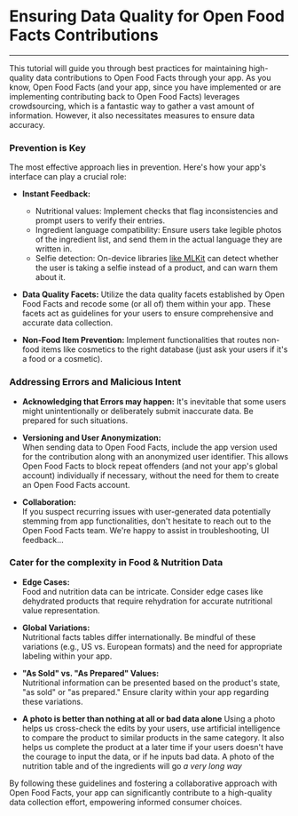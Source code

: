 # Ensuring Data Quality for Open Food Facts Contributions
-------------------------------------------------------

This tutorial will guide you through best practices for maintaining high-quality data contributions to Open Food Facts through your app. As you know, Open Food Facts (and your app, since you have implemented or are implementing contributing back to Open Food Facts) leverages crowdsourcing, which is a fantastic way to gather a vast amount of information. However, it also necessitates measures to ensure data accuracy.

### Prevention is Key

The most effective approach lies in prevention. Here's how your app's interface can play a crucial role:

-   **Instant Feedback:**

    -   Nutritional values: Implement checks that flag inconsistencies and prompt users to verify their entries.
    -   Ingredient language compatibility: Ensure users take legible photos of the ingredient list, and send them in the actual language they are written in.
    -   Selfie detection: On-device libraries [like MLKit](https://developers.google.com/ml-kit/vision/face-detection/android) can detect whether the user is taking a selfie instead of a product, and can warn them about it. 
-   **Data Quality Facets:** Utilize the data quality facets established by Open Food Facts and recode some (or all of) them within your app. These facets act as guidelines for your users to ensure comprehensive and accurate data collection.

-   **Non-Food Item Prevention:** Implement functionalities that routes non-food items like cosmetics to the right database (just ask your users if it's a food or a cosmetic).

### Addressing Errors and Malicious Intent

-   **Acknowledging that Errors may happen:** It's inevitable that some users might unintentionally or deliberately submit inaccurate data. Be prepared for such situations.

-   **Versioning and User Anonymization:**\
    When sending data to Open Food Facts, include the app version used for the contribution along with an anonymized user identifier. This allows Open Food Facts to block repeat offenders (and not your app's global account) individually if necessary, without the need for them to create an Open Food Facts account.

-   **Collaboration:**\
    If you suspect recurring issues with user-generated data potentially stemming from app functionalities, don't hesitate to reach out to the Open Food Facts team. We're happy to assist in troubleshooting, UI feedback…

### Cater for the complexity in Food & Nutrition Data

-   **Edge Cases:**\
    Food and nutrition data can be intricate. Consider edge cases like dehydrated products that require rehydration for accurate nutritional value representation.

-   **Global Variations:**\
    Nutritional facts tables differ internationally. Be mindful of these variations (e.g., US vs. European formats) and the need for appropriate labeling within your app.

-   **"As Sold" vs. "As Prepared" Values:**\
    Nutritional information can be presented based on the product's state, "as sold" or "as prepared." Ensure clarity within your app regarding these variations.

- **A photo is better than nothing at all or bad data alone**
  Using a photo helps us cross-check the edits by your users, use artificial intelligence to compare the product to similar products in the same category. It also helps us complete the product at a later time if your users doesn't have the courage to input the data, or if he inputs bad data. A photo of the nutrition table and of the ingredients will go *a very long way*

By following these guidelines and fostering a collaborative approach with Open Food Facts, your app can significantly contribute to a high-quality data collection effort, empowering informed consumer choices.
